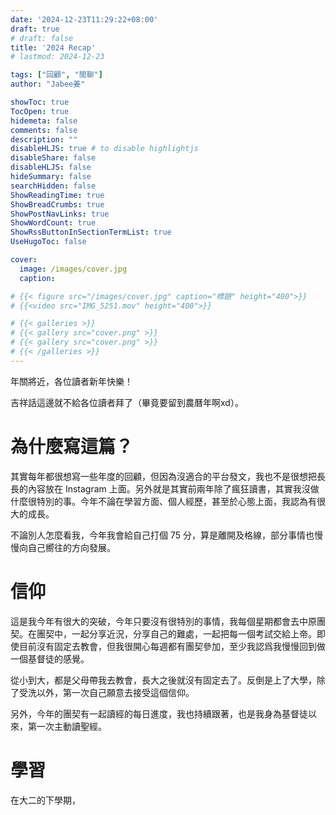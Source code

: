 ```yaml
---
date: '2024-12-23T11:29:22+08:00'
draft: true
# draft: false
title: '2024 Recap'
# lastmod: 2024-12-23

tags: ["回顧", "閒聊"]
author: "Jabee姜"

showToc: true
TocOpen: true
hidemeta: false
comments: false
description: ""
disableHLJS: true # to disable highlightjs
disableShare: false
disableHLJS: false
hideSummary: false
searchHidden: false
ShowReadingTime: true
ShowBreadCrumbs: true
ShowPostNavLinks: true
ShowWordCount: true
ShowRssButtonInSectionTermList: true
UseHugoToc: false

cover:
  image: /images/cover.jpg
  caption: 

# {{< figure src="/images/cover.jpg" caption="標題" height="400">}}
# {{<video src="IMG_5251.mov" height="400">}}

# {{< galleries >}}
# {{< gallery src="cover.png" >}}
# {{< gallery src="cover.png" >}}
# {{< /galleries >}}
---
```


年關將近，各位讀者新年快樂！

吉祥話這邊就不給各位讀者拜了（畢竟要留到農曆年啊xd）。

# 為什麼寫這篇？

其實每年都很想寫一些年度的回顧，但因為沒適合的平台發文，我也不是很想把長長的內容放在 Instagram 上面。另外就是其實前兩年除了瘋狂讀書，其實我沒做什麼很特別的事。今年不論在學習方面、個人經歷，甚至於心態上面，我認為有很大的成長。

不論別人怎麼看我，今年我會給自己打個 75 分，算是離開及格線，部分事情也慢慢向自己嚮往的方向發展。

# 信仰

這是我今年有很大的突破，今年只要沒有很特別的事情，我每個星期都會去中原團契。在團契中，一起分享近況，分享自己的難處，一起把每一個考試交給上帝。即使目前沒有固定去教會，但我很開心每週都有團契參加，至少我認爲我慢慢回到做一個基督徒的感覺。

從小到大，都是父母帶我去教會，長大之後就沒有固定去了。反倒是上了大學，除了受洗以外，第一次自己願意去接受這個信仰。

另外，今年的團契有一起讀經的每日進度，我也持續跟著，也是我身為基督徒以來，第一次主動讀聖經。

# 學習

在大二的下學期，

